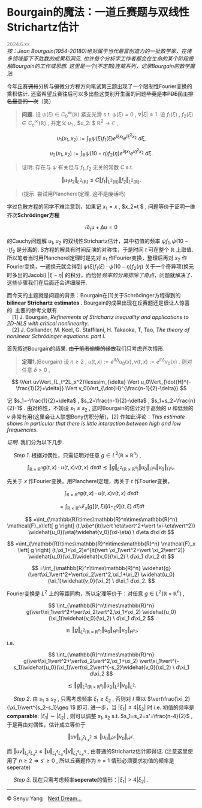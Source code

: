 <style>
.bjimg{
  position: fixed;
  top: 0;
  left: 0;
  width:100%;
height:100%;
min-width: 1000px;
z-index:-10;
zoom: 1;
  background-image: url(https://encrypted-tbn0.gstatic.com/images?q=tbn:ANd9GcQgBA_vJZU-QJZ2ZyiJQ0zo2xmpT2qMGT6gTw&s);
  background-repeat: no-repeat;
  background-size: contain;
  background-position: center 0;
  opacity: 0.3;
  }
</style>
<head>
    <script src="https://cdn.mathjax.org/mathjax/latest/MathJax.js?config=TeX-AMS-MML_HTMLorMML" type="text/javascript"></script>
    <script type="text/x-mathjax-config">
        MathJax.Hub.Config({
            tex2jax: {
            skipTags: ['script', 'noscript', 'style', 'textarea', 'pre'],
            inlineMath: [['$','$']]
            }
        });
    </script>
</head>
<div class="bjimg"></div>

# Bourgain的魔法：一道丘赛题与双线性Strichartz估计

<font size="2" color="grey">2024.6.xx </font><br/>
*按：Jean Bourgain(1954-20180)绝对属于当代最富创造力的一批数学家，在诸多领域留下不胜数的成果和洞见. 也许每个分析学工作者都会在生命的某个阶段接触Bourgain的工作或思想. 这里是一个(不定期)连载系列，记录Bourgain的数学魔法.*

今年丘赛~~调和~~分析与~~偏~~微分方程方向笔试第三题出现了一个限制性Fourier变换的乘积估计. 还蛮希望丘赛往后可以多出些这类别开生面的问题~~毕竟是本PDE民工排名最高的一次~~（笑）

>**问题.** 设 $\psi(\xi)\in C_0^{\infty}(\mathbb{R})$ 紧支光滑 s.t. $\psi(\xi)=0$ , $\forall \vert\xi\vert\geq 1$. 设 $f_1(\xi)$ , $f_2(\xi)\in C_c^{\infty}(\mathbb{R})$ , 并定义 $u_1$ , $u_2: $ $\mathbb{R}^2\to\mathbb{C}$ , 
>
$$
u_1(x_1,x_2):=\int_{\mathbb{R}} \psi(\xi)f_1(\xi)e^{i\xi x_1}e^{i\xi^2 x_2} \ d\xi , 
$$
>
$$
u_2(x_1,x_2):=\int_{\mathbb{R}} \psi(10-\eta)f_2(\eta)e^{i\eta x_1}e^{i\eta^2 x_2} \ d\xi .
$$
>
>证明: 存在与 $\psi$ 有关但与 $f_1, f_2$ 无关的常数 $C$ s.t. 
>
$$
\Vert u_1u_2\Vert_{L^2(\mathbb{R})}\leq C\Vert f_1\Vert_{L^2(\mathbb{R})} \Vert f_2\Vert_{L^2(\mathbb{R})}.
$$
>
>(提示. 尝试用Plancherel定理. ~~这不是废话吗~~)

学过色散方程的同学不难注意到，如果记 $x_1=x$ , $x_2=t $ , 问题等价于证明一维齐次**Schrödinger方程**

$$
i\partial_t u+\Delta u=0
$$

的Cauchy问题解 $u_1, u_2$ 的双线性Strichartz估计，其中初值的频率 $\psi f_1, \psi(10-\cdot )f_2$ 是分离的. S方程的解具有时间反演的对称性，于是时间 $t$ 可在整个 $\mathbb{R}$ 上取值. 所以笔者当时用Plancherel定理时是先对 $x_1$ 作Fourier变换，整理后再对 $x_2$ 作Fourier变换，一通换元就会得到 $\psi(\xi)f_1(\xi)\cdot \psi(10-\eta)f_2(\eta)$ 关于一个奇异项(换元时多出的Jacobi) $\vert \xi-\eta\vert$ 的积分，而恰好*频率的分离排除了奇点*，问题就解决了. 这些步骤我们在后面还会详细展开.<br/>

而今天的主题就是问题的背景：Bourgain在[1]关于Schrödinger方程得到的 **bilinear Strichartz estimates** . Bourgain的成果出现在丘赛题还是很让人惊喜的. 主要的参考文献有<br>
&emsp;[1] J. Bourgain, *Refinements of Strichartz inequality and applications to 2D-NLS with critical nonlinearity*.<br>
&emsp;[2] J. Colliander, M. Keel, G. Staffilani, H. Takaoka, T, Tao, *The theory of nonlinear Schrödinger equations: part Ⅰ*.<br>

首先叙述Bourgain的结果. ~~由于笔者偷懒的缘故~~我们只考虑齐次情形.

>**定理1.**(Bourgain) 设 $n\geq 2$ , $u(t,x):=e^{it\Delta}u_0(x), v(t,x):=e^{it\Delta}v_0(x)$ . 则对任意 $\delta>0$ , 
>
$$
\Vert uv\Vert_{L_t^2L_x^2}\lesssim_{\delta} \Vert u_0\Vert_{\dot{H}^{-\frac{1}{2}+\delta}} \Vert v_0\Vert_{\dot{H}^{\frac{n-1}{2}-\delta}}
$$

记 $s_1=-\frac{1}{2}+\delta$ , $s_2=\frac{n-1}{2}-\delta$ , $s_1+s_2=\frac{n}{2}-1$ . 由对称性，不妨设 $s_1\leq s_2$ , 这时Bourgain的估计对于高频的 $u$ 和低频的 $v$ 非常有用(这里会让人联想Bony仿积分解)，[2] 作如此评论：*This estimate shows in particular that there is little interaction between high and low frequencies*. <br/>

*证明*. 我们分为以下几步. <br> 

&emsp; *Step 1*. 根据对偶性，只需证明对任意 $g\in L^2(\mathbb{R}\times\mathbb{R}^n)$ , 

$$
\int_{\mathbb{R}\times\mathbb{R}^n} g(t,x)\cdot u(t,x)v(t,x) \ dxdt\lesssim \Vert g\Vert_{L^2(\mathbb{R}\times\mathbb{R}^n)} \Vert u_0\Vert_{\dot{H}^{s_1}} \Vert v_0\Vert_{\dot{H}^{s_2}}.
$$

先关于 $x$ 作Fourier变换，用Plancherel定理，再关于 $t$ 作Fourier变换，

$$
\int_{\mathbb{R}\times\mathbb{R}^n} g(t,x)\cdot u(t,x)v(t,x) \ dxdt
$$

$$
=\int_{\mathbb{R}\times\mathbb{R}^n} \mathcal{F}_x\left[ g\right] (t,\xi)\left[ \widehat{u}\star_{\xi}\widehat{v} \right](t, \xi) \ d\xi dt
$$

$$
=\int_{\mathbb{R}\times\mathbb{R}^n\times\mathbb{R}^n} \mathcal{F}_x\left[ g \right] (t,\xi)e^{it(\vert \eta\vert^2+\vert \xi-\eta\vert^2)} \widehat{u_0}(\eta)\widehat{v_0}(\xi-\eta) \ d\eta d\xi dt
$$

$$
=\int_{\mathbb{R}\times\mathbb{R}^n\times\mathbb{R}^n} \mathcal{F}_x \left[ g \right] (t,\xi_1+\xi_2)e^{it(\vert \xi_1\vert^2+\vert \xi_2\vert^2)} \widehat{u_0}(\xi_1)\widehat{v_0}(\xi_2) \ d\xi_1 d\xi_2 dt
$$

$$
=\int_{\mathbb{R}^n\times\mathbb{R}^n} \widehat{g}(\vert\xi_1\vert^2+\vert\xi_2\vert^2,\xi_1+\xi_2) \widehat{u_0}(\xi_1)\widehat{v_0}(\xi_2) \ d\xi_1 d\xi_2.
$$

Fourier变换是 $L^2$ 上的等距同构，所以定理等价于：对任意 $g\in L^2(\mathbb{R}\times\mathbb{R}^n)$ , 

$$
\int_{\mathbb{R}^n\times\mathbb{R}^n} g(\vert\xi_1\vert^2+\vert\xi_2\vert^2,\xi_1+\xi_2) \widehat{u_0}(\xi_1)\widehat{v_0}(\xi_2) \ d\xi_1 d\xi_2
$$

$$
\lesssim \Vert g\Vert_{L^2(\mathbb{R}\times\mathbb{R}^n)} \Vert u_0\Vert_{\dot{H}^{s_1}} \Vert v_0\Vert_{\dot{H}^{s_2}}.
$$

i.e.

$$
\int_{\mathbb{R}^n\times\mathbb{R}^n} g(\vert\xi_1\vert^2+\vert\xi_2\vert^2,\xi_1+\xi_2) \vert\xi_1\vert^{-s_1}\widehat{u_0}(\xi_1)\vert\xi_2\vert^{-s_2}\widehat{v_0}(\xi_2) \ d\xi_1 d\xi_2
$$

$$
\lesssim \Vert g\Vert_{L^2(\mathbb{R}\times\mathbb{R}^n)} \Vert u_0\Vert_{L^2} \Vert v_0\Vert_{L^2}.
$$

&emsp; *Step 2*. 由 $s_1\leq s_2$ , 只需考虑频率 $\xi_1\geq \xi_2$ , 否则对 $I$ 乘以 $\vert\frac{\xi_2}{\xi_1}\vert^{s_2-s_1}\geq 1$ 即可. 进一步，当 $\vert \xi_1\vert\leq 4\vert \xi_2\vert$ 时 i.e. 初值的频率是**comparable**: $\vert\xi_1\vert \sim \vert \xi_2\vert$ , 则可以调整 $s_1, s_2$ s.t. $s_1=s_2=s'=\frac{n-4}{2}$ , 于是再由对偶性，估计成立等价于

$$
\Vert uv\Vert_{L_t^2L_x^2}\lesssim \Vert u_0\Vert_{\dot{H}^{s'}} \Vert v_0\Vert_{\dot{H}^{s'}}.  
$$

而 $\Vert uv\Vert_{L_t^2L_x^2} \leq \Vert u\Vert_{L_t^4L_x^4} \Vert v\Vert_{L_t^4L_x^4}$ , 由普通的Strichartz估计即得证. (注意这里使用了 $n\geq 2\Rightarrow s'\geq 0$ , 所以丘赛题作为 $n=1$ 情形必须要求初值的频率是seperate) <br>

&emsp; *Step 3.* 现在只需考虑频率**seperate**的情形：$\vert\xi_1\vert > 4\vert\xi_2\vert$ .

<hr style="height=1px">

&copy; Senyu Yang&emsp;[Next Dream…](./)
